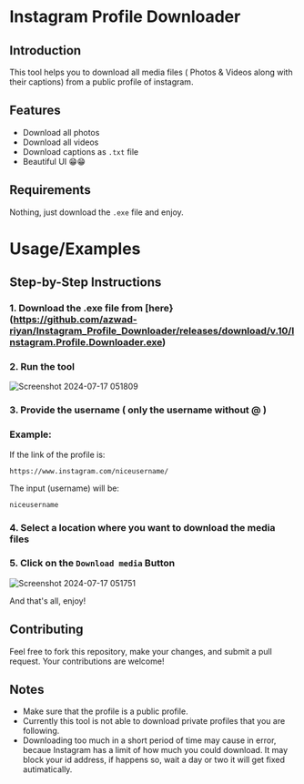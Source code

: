 
# Instagram Profile Downloader



## Introduction

This tool helps you to download all media files ( Photos & Videos along with their captions) from a public profile of instagram.

## Features
- Download all photos
- Download all videos
- Download captions as ```.txt``` file
- Beautiful UI 😁😁


## Requirements

Nothing, just download the ```.exe``` file and enjoy.
# Usage/Examples
## Step-by-Step Instructions
### 1. Download the .exe file from [here}(https://github.com/azwad-riyan/Instagram_Profile_Downloader/releases/download/v.10/Instagram.Profile.Downloader.exe)
### 2. Run the tool
![Screenshot 2024-07-17 051809](https://github.com/user-attachments/assets/e6cead5b-5217-4711-90ff-e3522c225069)

### 3. Provide the username ( only the username without @ ) 
### Example:
If the link of the profile is:
```
https://www.instagram.com/niceusername/
```
The input (username) will be:

```niceusername```

### 4. Select a location where you want to download the media files
### 5. Click on the ```Download media``` Button 



![Screenshot 2024-07-17 051751](https://github.com/user-attachments/assets/f181bf63-d23a-4a14-bc4f-62b7ad50bbc6)

And that's all, enjoy!


## Contributing

Feel free to fork this repository, make your changes, and submit a pull request. Your contributions are welcome!

## Notes
- Make sure that the profile is a public profile.
- Currently this tool is not able to download private profiles that you are following.
- Downloading too much in a short period of time may cause in error, becaue Instagram has a limit of how much you could download. It may block your id address, if happens so, wait a day or two it will get fixed autimatically.
